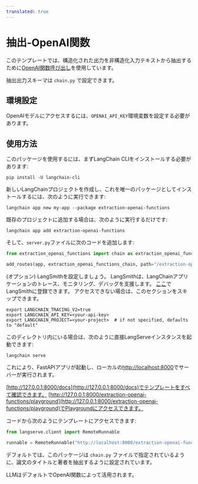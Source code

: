```yaml
---
translated: true
---
```


# 抽出-OpenAI関数

このテンプレートでは、構造化された出力を非構造化入力テキストから抽出するために[OpenAI関数呼び出し](https://python.langchain.com/docs/modules/chains/how_to/openai_functions)を使用しています。

抽出出力スキーマは `chain.py` で設定できます。

## 環境設定

OpenAIモデルにアクセスするには、`OPENAI_API_KEY`環境変数を設定する必要があります。

## 使用方法

このパッケージを使用するには、まずLangChain CLIをインストールする必要があります:

```shell
pip install -U langchain-cli
```

新しいLangChainプロジェクトを作成し、これを唯一のパッケージとしてインストールするには、次のように実行できます:

```shell
langchain app new my-app --package extraction-openai-functions
```

既存のプロジェクトに追加する場合は、次のように実行するだけです:

```shell
langchain app add extraction-openai-functions
```

そして、`server.py`ファイルに次のコードを追加します:

```python
from extraction_openai_functions import chain as extraction_openai_functions_chain

add_routes(app, extraction_openai_functions_chain, path="/extraction-openai-functions")
```

(オプション) LangSmithを設定しましょう。
LangSmithは、LangChainアプリケーションのトレース、モニタリング、デバッグを支援します。
[ここ](https://smith.langchain.com/)でLangSmithに登録できます。
アクセスできない場合は、このセクションをスキップできます。

```shell
export LANGCHAIN_TRACING_V2=true
export LANGCHAIN_API_KEY=<your-api-key>
export LANGCHAIN_PROJECT=<your-project>  # if not specified, defaults to "default"
```

このディレクトリ内にいる場合は、次のように直接LangServeインスタンスを起動できます:

```shell
langchain serve
```

これにより、FastAPIアプリが起動し、ローカルの[http://localhost:8000](http://localhost:8000)でサーバーが実行されます。

[http://127.0.0.1:8000/docs](http://127.0.0.1:8000/docs)でテンプレートをすべて確認できます。
[http://127.0.0.1:8000/extraction-openai-functions/playground](http://127.0.0.1:8000/extraction-openai-functions/playground)でPlaygroundにアクセスできます。

コードから次のようにテンプレートにアクセスできます:

```python
from langserve.client import RemoteRunnable

runnable = RemoteRunnable("http://localhost:8000/extraction-openai-functions")
```

デフォルトでは、このパッケージは `chain.py` ファイルで指定されているように、論文のタイトルと著者を抽出するように設定されています。

LLMはデフォルトでOpenAI関数によって活用されます。
